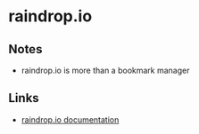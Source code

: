 # raindrop.io

## Notes 
- raindrop.io is more than a bookmark manager

## Links
- [raindrop.io documentation](https://help.raindrop.io)
